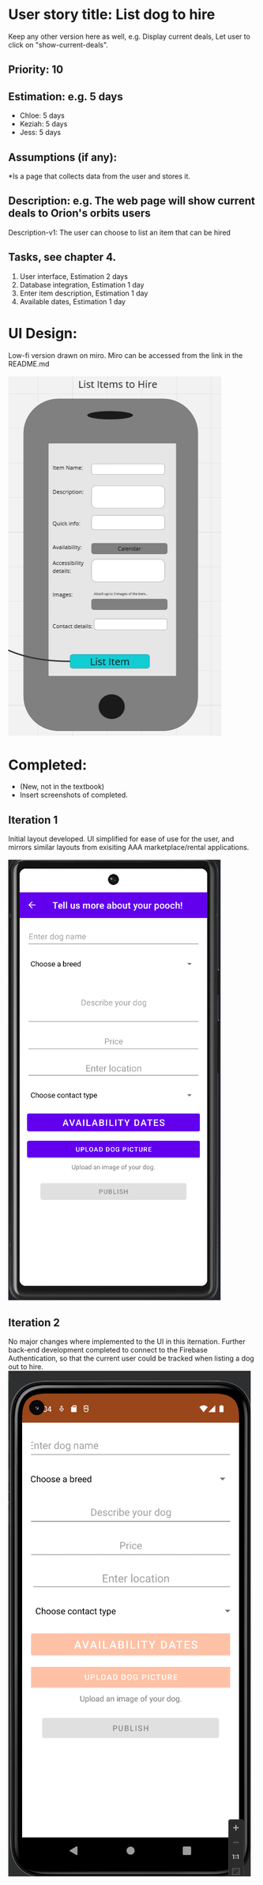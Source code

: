 
# User story title: List dog to hire

Keep any other version here as well, e.g. Display current deals, Let user to click on "show-current-deals".

## Priority: 10 


## Estimation: e.g. 5 days

* Chloe: 5 days 
* Keziah: 5 days
* Jess: 5 days

## Assumptions (if any):

*Is a page that collects data from the user and stores it. 

## Description: e.g. The web page will show current deals to Orion's orbits users

Description-v1: The user can choose to list an item that can be hired

## Tasks, see chapter 4.

1. User interface, Estimation 2 days
2. Database integration, Estimation 1 day
3. Enter item description, Estimation 1 day
4. Available dates, Estimation 1 day


# UI Design:
Low-fi version drawn on miro. Miro can be accessed from the link in the README.md <br /><br />
![image](/images/List_item_to_hire.png)



# Completed:
* (New, not in the textbook) 
* Insert screenshots of completed.

## Iteration 1
Initial layout developed. UI simplified for ease of use for the user, and mirrors similar layouts from exisiting AAA marketplace/rental applications. <br /><br />
![image](/images/hireoutdogimage.png)

## Iteration 2
No major changes where implemented to the UI in this iternation. Further back-end development completed to connect to the Firebase Authentication, so that the current user could be tracked when listing a dog out to hire. 
![image](/images/hire_out_doggo_update.png)

